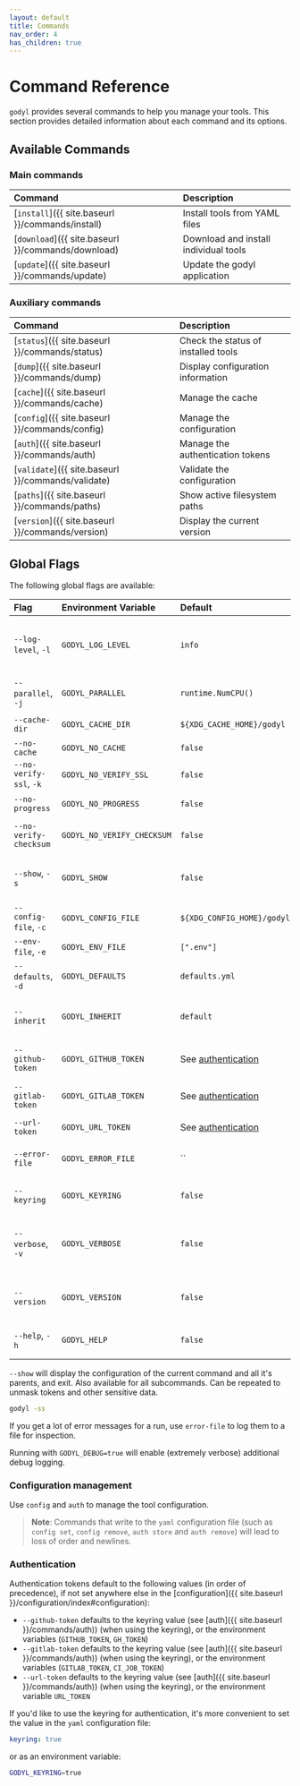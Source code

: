 ```yaml
---
layout: default
title: Commands
nav_order: 4
has_children: true
---
```


# Command Reference

`godyl` provides several commands to help you manage your tools. This section provides detailed information about each command and its options.

## Available Commands

### Main commands

| Command                                            | Description                           |
| :------------------------------------------------- | :------------------------------------ |
| [`install`]({{ site.baseurl }}/commands/install)   | Install tools from YAML files         |
| [`download`]({{ site.baseurl }}/commands/download) | Download and install individual tools |
| [`update`]({{ site.baseurl }}/commands/update)     | Update the godyl application          |

### Auxiliary commands

| Command                                            | Description                         |
| :------------------------------------------------- | :---------------------------------- |
| [`status`]({{ site.baseurl }}/commands/status)     | Check the status of installed tools |
| [`dump`]({{ site.baseurl }}/commands/dump)         | Display configuration information   |
| [`cache`]({{ site.baseurl }}/commands/cache)       | Manage the cache                    |
| [`config`]({{ site.baseurl }}/commands/config)     | Manage the configuration            |
| [`auth`]({{ site.baseurl }}/commands/auth)         | Manage the authentication tokens    |
| [`validate`]({{ site.baseurl }}/commands/validate) | Validate the configuration          |
| [`paths`]({{ site.baseurl }}/commands/paths)       | Show active filesystem paths        |
| [`version`]({{ site.baseurl }}/commands/version)   | Display the current version         |

## Global Flags

The following global flags are available:

| Flag                    | Environment Variable       | Default                               | Description                                          |
| :---------------------- | :------------------------- | :------------------------------------ | :--------------------------------------------------- |
| `--log-level`, `-l`     | `GODYL_LOG_LEVEL`          | `info`                                | Log level (silent, debug, info, warn, error, always) |
| `--parallel`, `-j`      | `GODYL_PARALLEL`           | `runtime.NumCPU()`                    | Parallelism. 0 means unlimited.                      |
| `--cache-dir`           | `GODYL_CACHE_DIR`          | `${XDG_CACHE_HOME}/godyl`             | Path to cache directory                              |
| `--no-cache`            | `GODYL_NO_CACHE`           | `false`                               | Disable cache                                        |
| `--no-verify-ssl`, `-k` | `GODYL_NO_VERIFY_SSL`      | `false`                               | Skip SSL verification                                |
| `--no-progress`         | `GODYL_NO_PROGRESS`        | `false`                               | Disable progress bar                                 |
| `--no-verify-checksum`  | `GODYL_NO_VERIFY_CHECKSUM` | `false`                               | Skip checksum verification                           |
| `--show`, `-s`          | `GODYL_SHOW`               | `false`                               | Show the parsed configuration and exit               |
| `--config-file`, `-c`   | `GODYL_CONFIG_FILE`        | `${XDG_CONFIG_HOME}/godyl/godyl.yml`  | Path to config file                                  |
| `--env-file`, `-e`      | `GODYL_ENV_FILE`           | `[".env"]`                            | Paths to .env files                                  |
| `--defaults`, `-d`      | `GODYL_DEFAULTS`           | `defaults.yml`                        | Path to defaults file                                |
| `--inherit`             | `GODYL_INHERIT`            | `default`                             | Default to inherit from when unset in the tool spec  |
| `--github-token`        | `GODYL_GITHUB_TOKEN`       | See [authentication](#authentication) | GitHub token for authentication                      |
| `--gitlab-token`        | `GODYL_GITLAB_TOKEN`       | See [authentication](#authentication) | GitLab token for authentication                      |
| `--url-token`           | `GODYL_URL_TOKEN`          | See [authentication](#authentication) | URL token for authentication                         |
| `--error-file`          | `GODYL_ERROR_FILE`         | ``                                    | Path to error log file. Empty means stdout.          |
| `--keyring`             | `GODYL_KEYRING`            | `false`                               | Enable usage of system keyring                       |
| `--verbose`, `-v`       | `GODYL_VERBOSE`            | `false`                               | Increase verbosity (can be used multiple times)      |
| `--version`             | `GODYL_VERSION`            | `false`                               | Show the current version and exit                    |
| `--help`, `-h`          | `GODYL_HELP`               | `false`                               | Show help for the command and exit                   |

`--show` will display the configuration of the current command and all it's parents, and exit. Also available for all subcommands.
Can be repeated to unmask tokens and other sensitive data.

```sh
godyl -ss
```

If you get a lot of error messages for a run, use `error-file` to log them to a file for inspection.

Running with `GODYL_DEBUG=true` will enable (extremely verbose) additional debug logging.

### Configuration management

Use `config` and `auth` to manage the tool configuration.

> **Note**: Commands that write to the `yaml` configuration file (such as `config set`, `config remove`, `auth store` and `auth remove`) will lead to loss of order and newlines.

### Authentication

Authentication tokens default to the following values (in order of precedence),
if not set anywhere else in the [configuration]({{ site.baseurl }}/configuration/index#configuration):

- `--github-token` defaults to the keyring value (see [auth]({{ site.baseurl }}/commands/auth)) (when using the keyring), or the environment variables (`GITHUB_TOKEN`, `GH_TOKEN`)
- `--gitlab-token` defaults to the keyring value (see [auth]({{ site.baseurl }}/commands/auth)) (when using the keyring), or the environment variables (`GITLAB_TOKEN`, `CI_JOB_TOKEN`)
- `--url-token` defaults to the keyring value (see [auth]({{ site.baseurl }}/commands/auth)) (when using the keyring), or the environment variable `URL_TOKEN`

If you'd like to use the keyring for authentication, it's more convenient to set the value in the `yaml` configuration file:

```yaml
keyring: true
```

or as an environment variable:

```sh
GODYL_KEYRING=true
```
